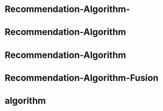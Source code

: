 # Recommendation-Algorithm-
# Recommendation-Algorithm
# Recommendation-Algorithm
# Recommendation-Algorithm-Fusion
# algorithm

